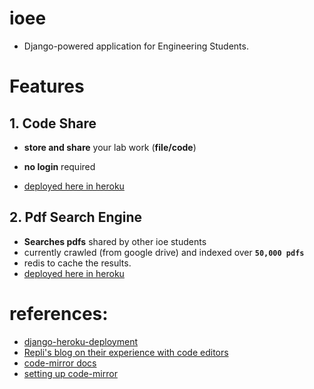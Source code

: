 # ioee
* Django-powered application for Engineering Students.

# Features
## 1. Code Share
* **store and share** your lab work (**file/code**)
* **no login** required

* [deployed here in heroku](https://ioee.herokuapp.com/)

## 2. Pdf Search Engine
* **Searches pdfs** shared by other ioe students
* currently crawled (from google drive) and indexed over **`50,000 pdfs`**
* redis to cache the results.
* [deployed here in heroku](https://ioee.herokuapp.com/pdf)

# references:
* [django-heroku-deployment](https://devcenter.heroku.com/articles/deploying-python)
* [Repli's blog on their experience with code editors](https://blog.replit.com/code-editors)
* [code-mirror docs](https://codemirror.net/6/docs/)
* [setting up code-mirror](https://dyclassroom.com/codemirror/how-to-setup-codemirror)
